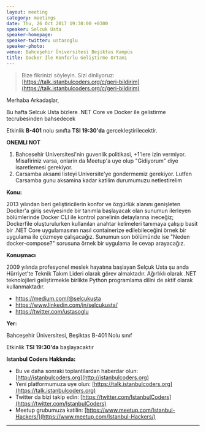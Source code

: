 ```yaml
---
layout: meeting
category: meetings
date: Thu, 26 Oct 2017 19:30:00 +0300
speaker: Selcuk Usta
speaker-homepage:
speaker-twitter: ustasoglu
speaker-photo:
venue: Bahceşehir Üniversitesi Beşiktas Kampüs
title: Docker İle Konforlu Geliştirme Ortamı
---
```


> Bize fikrinizi söyleyin. Sizi dinliyoruz: [https://talk.istanbulcoders.org/c/geri-bildirim](https://talk.istanbulcoders.org/c/geri-bildirim)

Merhaba Arkadaşlar,

Bu hafta Selcuk Usta bizlere .NET Core ve Docker ile gelistirme tecrubesinden bahsedecek

Etkinlik __B-401__ nolu sınıfta __TSI 19:30'da__ gercekleştirilecektir.

__ONEMLI NOT__
1. Bahcesehir Universitesi'nin guvenlik politikasi, +1'lere izin vermiyor. Misafiriniz varsa, onlarin da Meetup'a uye olup "Gidiyorum" diye isaretlemesi gerekiyor.
2. Carsamba aksami listeyi Universite'ye gondermemiz gerekiyor. Lutfen Carsamba gunu aksamina kadar katilim durumumuzu netlestirelim


**Konu:**

2013 yılından beri geliştiricilerin konfor ve özgürlük alanını genişleten Docker'a giriş seviyesinde bir tanımla başlayacak olan sunumun ilerleyen bölümlerinde Docker CLI ile kontrol panelinin detaylarına ineceğiz; Dockerfile oluşturulurken kullanılan anahtar kelimeleri tanımaya çalışıp basit bir .NET Core uygulamasının nasıl containerize edilebileceğini örnek bir uygulama ile çözmeye çalışacağız. Sunumun son bölümünde ise "Neden docker-compose?" sorusuna örnek bir uygulama ile cevap arayacağız.

**Konuşmacı**

2009 yılında profesyonel meslek hayatına başlayan Selçuk Usta şu anda Hürriyet'te Teknik Takım Lideri olarak görev almaktadır. Ağırlıklı olarak .NET teknolojileri geliştirmekle birlikte Python programlama dilini de aktif olarak kullanmaktadır.

   * https://medium.com/@selcukusta
   * https://www.linkedin.com/in/selcukusta/
   * https://twitter.com/ustasoglu

**Yer:**

Bahceşehir Üniversitesi, Beşiktas B-401 Nolu sınıf

Etkinlik __TSI 19:30'da__ başlayacaktır

**Istanbul Coders Hakkında:**

- Bu ve daha sonraki toplantilardan haberdar olun: [http://istanbulcoders.org](http://istanbulcoders.org)
- Yeni platformumuza uye olun: [https://talk.istanbulcoders.org](https://talk.istanbulcoders.org)
- Twitter da bizi takip edin: [https://twitter.com/IstanbulCoders](https://twitter.com/IstanbulCoders)
- Meetup grubumuza katilin: [https://www.meetup.com/Istanbul-Hackers/](https://www.meetup.com/Istanbul-Hackers/)

----

